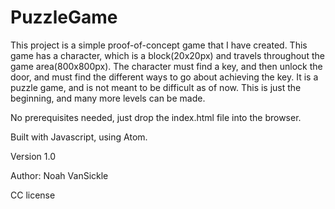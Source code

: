 # PuzzleGame

This project is a simple proof-of-concept game that I have created. This game has a character, which is a block(20x20px) and travels throughout the game area(800x800px). The character must find a key, and then unlock the door, and must find the different ways to go about achieving the key. It is a puzzle game, and is not meant to be difficult as of now. This is just the beginning, and many more levels can be made.

No prerequisites needed, just drop the index.html file into the browser.

Built with Javascript, using Atom.

Version 1.0

Author: Noah VanSickle

CC license


